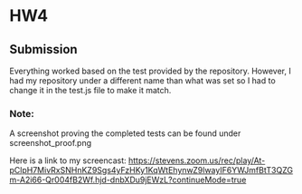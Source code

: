 # HW4

## Submission
Everything worked based on the test provided by the repository. However, I had my repository under a different name than what was set so I had to change it in the test.js file to make it match.

### Note:
A screenshot proving the completed tests can be found under screenshot_proof.png

Here is a link to my screencast: https://stevens.zoom.us/rec/play/At-pClpH7MivRxSNHnKZ9Sgs4yFzHKy1KqWtEhynwZ9lwayIF6YWJmfBtT3QZGm-A2i66-Qr004fB2Wf.hjd-dnbXDu9jEWzL?continueMode=true
